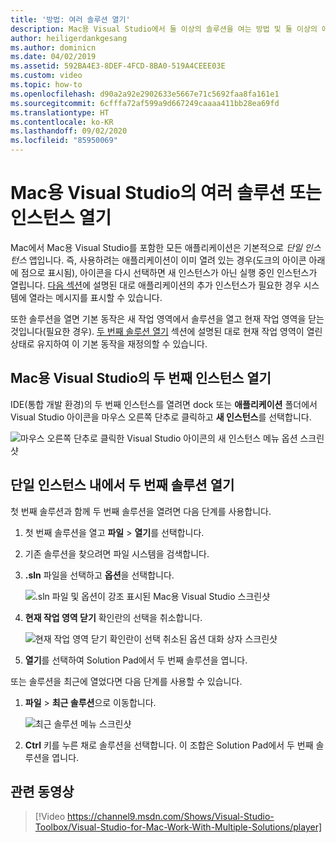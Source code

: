 ```yaml
---
title: '방법: 여러 솔루션 열기'
description: Mac용 Visual Studio에서 둘 이상의 솔루션을 여는 방법 및 둘 이상의 애플리케이션 인스턴스를 여는 방법을 알아봅니다.
author: heiligerdankgesang
ms.author: dominicn
ms.date: 04/02/2019
ms.assetid: 592BA4E3-8DEF-4FCD-8BA0-519A4CEEE03E
ms.custom: video
ms.topic: how-to
ms.openlocfilehash: d90a2a92e2902633e5667e71c5692faa8fa161e1
ms.sourcegitcommit: 6cfffa72af599a9d667249caaaa411bb28ea69fd
ms.translationtype: HT
ms.contentlocale: ko-KR
ms.lasthandoff: 09/02/2020
ms.locfileid: "85950069"
---
```

# <a name="open-multiple-solutions-or-instances-of-visual-studio-for-mac"></a>Mac용 Visual Studio의 여러 솔루션 또는 인스턴스 열기

Mac에서 Mac용 Visual Studio를 포함한 모든 애플리케이션은 기본적으로 _단일 인스턴스_ 앱입니다. 즉, 사용하려는 애플리케이션이 이미 열려 있는 경우(도크의 아이콘 아래에 점으로 표시됨), 아이콘을 다시 선택하면 새 인스턴스가 아닌 실행 중인 인스턴스가 열립니다. [다음 섹션](#open-a-second-instance-of-visual-studio-for-mac)에 설명된 대로 애플리케이션의 추가 인스턴스가 필요한 경우 시스템에 열라는 메시지를 표시할 수 있습니다.

또한 솔루션을 열면 기본 동작은 새 작업 영역에서 솔루션을 열고 현재 작업 영역을 닫는 것입니다(필요한 경우). [두 번째 솔루션 열기](#open-a-second-solution-inside-a-single-instance) 섹션에 설명된 대로 현재 작업 영역이 열린 상태로 유지하여 이 기본 동작을 재정의할 수 있습니다.

## <a name="open-a-second-instance-of-visual-studio-for-mac"></a>Mac용 Visual Studio의 두 번째 인스턴스 열기

IDE(통합 개발 환경)의 두 번째 인스턴스를 열려면 dock 또는 **애플리케이션** 폴더에서 Visual Studio 아이콘을 마우스 오른쪽 단추로 클릭하고 **새 인스턴스**를 선택합니다.

![마우스 오른쪽 단추로 클릭한 Visual Studio 아이콘의 새 인스턴스 메뉴 옵션 스크린샷](media/open-new-instance.png)

## <a name="open-a-second-solution-inside-a-single-instance"></a>단일 인스턴스 내에서 두 번째 솔루션 열기

첫 번째 솔루션과 함께 두 번째 솔루션을 열려면 다음 단계를 사용합니다.

1. 첫 번째 솔루션을 열고 **파일** > **열기**를 선택합니다.
2. 기존 솔루션을 찾으려면 파일 시스템을 검색합니다.
3. **.sln** 파일을 선택하고 **옵션**을 선택합니다.

    ![.sln 파일 및 옵션이 강조 표시된 Mac용 Visual Studio 스크린샷](media/open-multiple-solutions-image3.png)

4. **현재 작업 영역 닫기** 확인란의 선택을 취소합니다.

    ![현재 작업 영역 닫기 확인란이 선택 취소된 옵션 대화 상자 스크린샷](media/open-multiple-solutions-image1.png)

5. **열기**를 선택하여 Solution Pad에서 두 번째 솔루션을 엽니다.

또는 솔루션을 최근에 열었다면 다음 단계를 사용할 수 있습니다.

1. **파일** > **최근 솔루션**으로 이동합니다.

    ![최근 솔루션 메뉴 스크린샷](media/open-multiple-solutions-image2.png)

1. **Ctrl** 키를 누른 채로 솔루션을 선택합니다. 이 조합은 Solution Pad에서 두 번째 솔루션을 엽니다.

## <a name="related-video"></a>관련 동영상

> [!Video https://channel9.msdn.com/Shows/Visual-Studio-Toolbox/Visual-Studio-for-Mac-Work-With-Multiple-Solutions/player]
